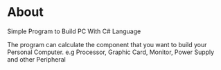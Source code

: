 # About
Simple Program to Build PC With C# Language

The program can calculate the component that you want to build your Personal Computer. e.g Processor, Graphic Card, Monitor, Power Supply and other Peripheral
